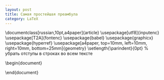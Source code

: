 ```yaml
---
layout: post
title: Самая простейшая преамбула
category: LaTeX
---
```


\documentclass[russian,10pt,a4paper]{article}
\usepackage[utf8]{inputenc}
\usepackage[T2A]{fontenc}
\usepackage{babel}
\usepackage{graphicx}
\usepackage{hyperref}
\usepackage[a4paper, top=10mm, left=10mm, right=10mm, bottom=25mm]{geometry}
\setlength{\parindent}{0pt}  % убрать отступы в строках во всем тексте

\begin{document}

\end{document}
